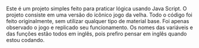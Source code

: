 Este é um projeto simples feito para praticar lógica usando Java Script.
O projeto consiste em uma versão do icônico jogo da velha.
Todo o código foi feito originalmente, sem utilizar qualquer tipo de material base.
Foi apenas observado o jogo e replicado seu funcionamento.
Os nomes das variáveis e das funções estão todos em inglês, pois prefiro pensar em
inglês quando estou codando.
